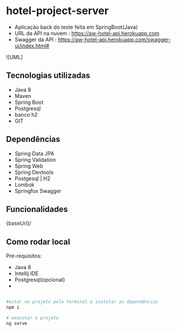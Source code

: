 # hotel-project-server

- Aplicação back do teste feita em SpringBoot(Java)
- URL da API na nuvem : https://aw-hotel-api.herokuapp.com
- Swagger da API : https://aw-hotel-api.herokuapp.com/swagger-ui/index.html#

![UML]

## Tecnologias utilizadas
- Java 8
- Maven
- Spring Boot
- Postgresql
- banco h2
- GIT

## Dependências
- Spring Data JPA
- Spring Validation
- Spring Web
- Spring Devtools
- Postgesql | H2
- Lombok
- Springfox Swagger

## Funcionalidades
 
{baseUrl}/

## Como rodar local
Pré-requisitos: 
- Java 8
- Intellij IDE
- Postgresql(opcional)
- 
```bash

#estar no projeto pelo terminal e instalar as dependências
npm i

# executar o projeto
ng serve
```
